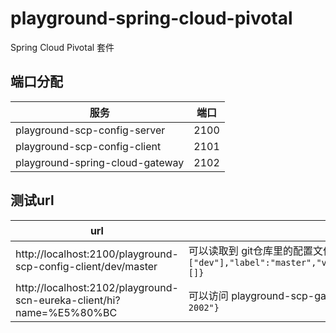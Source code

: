 # playground-spring-cloud-pivotal

Spring Cloud Pivotal 套件

## 端口分配

服务                             | 端口
--------------------------------|------
playground-scp-config-server    | 2100
playground-scp-config-client    | 2101
playground-spring-cloud-gateway | 2102

## 测试url

url                                                                  | 结果和说明
---------------------------------------------------------------------|------
http://localhost:2100/playground-scp-config-client/dev/master        | 可以读取到 git仓库里的配置文件，也就是 `{"name":"playground-scp-config-client","profiles":["dev"],"label":"master","version":"0fc8081c507d694b27967e9074127b373d196431","state":null,"propertySources":[]} `
http://localhost:2102/playground-scn-eureka-client/hi?name=%E5%80%BC | 可以访问 playground-scp-gateway 项目，然后转发给 playground-scn-eureka-kiana 项目，返回 `{"msg":"值 from 2002"}`